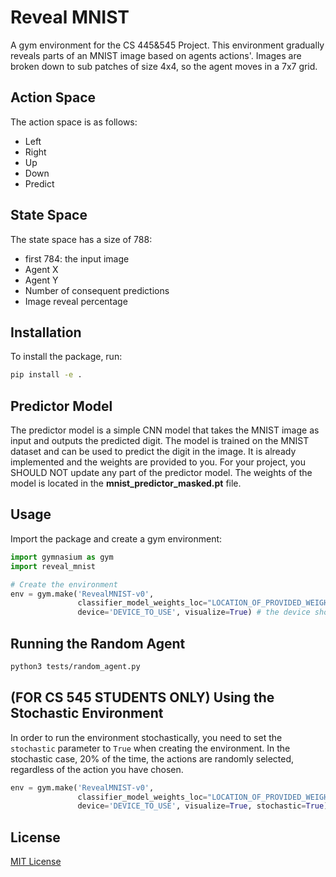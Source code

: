 # Reveal MNIST

A gym environment for the CS 445&545 Project. This environment gradually reveals parts of an MNIST image based on agents actions'. Images are broken down to sub patches of size 4x4, so the agent moves in a 7x7 grid.

## Action Space
The action space is as follows:
- Left
- Right
- Up
- Down
- Predict 

## State Space
The state space has a size of 788:
- first 784: the input image
- Agent X
- Agent Y
- Number of consequent predictions
- Image reveal percentage 

## Installation

To install the package, run:

```bash
pip install -e .
```

## Predictor Model
The predictor model is a simple CNN model that takes the MNIST image as input and outputs the predicted digit. The model is trained on the MNIST dataset and can be used to predict the digit in the image.
It is already implemented and the weights are provided to you. For your project, you SHOULD NOT update any part of the predictor model.
The weights of the model is located in the **mnist_predictor_masked.pt** file.

## Usage

Import the package and create a gym environment:

```python
import gymnasium as gym
import reveal_mnist

# Create the environment
env = gym.make('RevealMNIST-v0', 
               classifier_model_weights_loc="LOCATION_OF_PROVIDED_WEIGHTS",
               device='DEVICE_TO_USE', visualize=True) # the device should be "cpu", "gpu" or "mps" based on your config
```

## Running the Random Agent
```bash
python3 tests/random_agent.py
```

## (FOR CS 545 STUDENTS ONLY) Using the Stochastic Environment
In order to run the environment stochastically, you need to set the `stochastic` parameter to `True` when creating the environment. In the stochastic case, 20% of the time, the actions are randomly selected, regardless of the action you have chosen.
```python
env = gym.make('RevealMNIST-v0', 
               classifier_model_weights_loc="LOCATION_OF_PROVIDED_WEIGHTS",
               device='DEVICE_TO_USE', visualize=True, stochastic=True) # the device should be "cpu", "gpu" or "mps" based on your config
```

## License

[MIT License](LICENSE)